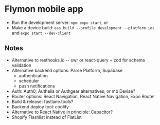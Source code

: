 # Flymon mobile app

- Run the development server: `npm expo start`, or
- Make a device build: `eas build --profile development --platform ios` and `expo start --dev-client`

## Notes
- Alternative to resthooks.io -- swr or react-query + zod for schema validation
- Alternative backend options: Parse Platform, Supabase
  - authentication
  - scheduler
  - push notifications
- Auth: Auth0; Authelia or Authgear alternatives; or mb Devise?
- Router options: React Navigation, React Native Navigation, Expo Router
- Build & release: fastlane.tools?
- Backend deploy tool: coolify
- Alternative to React Native in principle: Capacitor?
- Shopify Flashlist instead of FlatList
